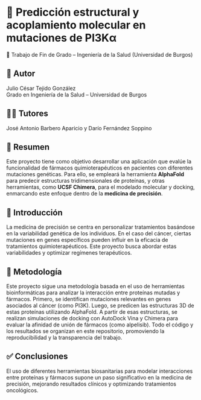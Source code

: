 # 🧬 Predicción estructural y acoplamiento molecular en mutaciones de PI3Kα
📌 Trabajo de Fin de Grado – Ingeniería de la Salud (Universidad de Burgos)

## 👤 Autor
Julio César Tejido González  
Grado en Ingeniería de la Salud – Universidad de Burgos

## 🧑‍🏫 Tutores
José Antonio Barbero Aparicio y Darío Fernández Soppino

## 🎯 Resumen
Este proyecto tiene como objetivo desarrollar una aplicación que evalúe la funcionalidad de fármacos quimioterapéuticos en pacientes con diferentes mutaciones genéticas. Para ello, se empleará la herramienta **AlphaFold** para predecir estructuras tridimensionales de proteínas, y otras herramientas, como **UCSF Chimera**, para el modelado molecular y docking, enmarcando este enfoque dentro de la **medicina de precisión**.

## 📄 Introducción
La medicina de precisión se centra en personalizar tratamientos basándose en la variabilidad genética de los individuos. En el caso del cáncer, ciertas mutaciones en genes específicos pueden influir en la eficacia de tratamientos quimioterapéuticos. Este proyecto busca abordar estas variabilidades y optimizar regímenes terapéuticos.

## 📂 Metodología
Este proyecto sigue una metodología basada en el uso de herramientas bioinformáticas para analizar la interacción entre proteínas mutadas y fármacos. Primero, se identifican mutaciones relevantes en genes asociados al cáncer (como PI3K). Luego, se predicen las estructuras 3D de estas proteínas utilizando AlphaFold. A partir de esas estructuras, se realizan simulaciones de docking con AutoDock Vina y Chimera para evaluar la afinidad de unión de fármacos (como alpelisib). Todo el código y los resultados se organizan en este repositorio, promoviendo la reproducibilidad y la transparencia del trabajo.

## ✅ Conclusiones
El uso de diferentes herramientas biosanitarias para modelar interacciones entre proteínas y fármacos supone un paso significativo en la medicina de precisión, mejorando resultados clínicos y optimizando tratamientos oncológicos.
